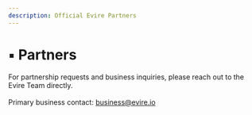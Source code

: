 ```yaml
---
description: Official Evire Partners
---
```


# ▪️ Partners

For partnership requests and business inquiries, please reach out to the Evire Team directly. \
\
Primary business contact: [business@evire.io](mailto:business@evire.io)
